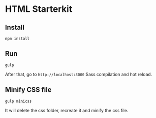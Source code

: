 # HTML Starterkit

## Install

`npm install`

## Run

`gulp`

After that, go to `http://localhost:3000`
Sass compilation and hot reload.

## Minify CSS file

`gulp minicss`

It will delete the css folder, recreate it and minify the css file.
